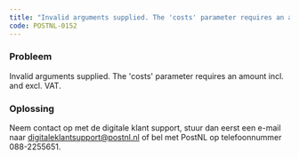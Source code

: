 ```yaml
---
title: "Invalid arguments supplied. The 'costs' parameter requires an amount incl. and excl. VAT."
code: POSTNL-0152
---
```

### Probleem

Invalid arguments supplied. The 'costs' parameter requires an amount incl. and excl. VAT.

### Oplossing

Neem contact op met de digitale klant support, stuur dan eerst een e-mail naar [digitaleklantsupport@postnl.nl](mailto:digitaleklantsupport@postnl.nl) of bel met PostNL op telefoonnummer 088-2255651.
